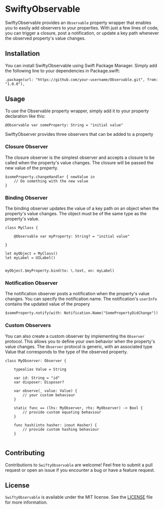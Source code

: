 # SwiftyObservable

SwiftyObservable provides an `Observable` property wrapper that enables you to easily add observers to your properties. With just a few lines of code, you can trigger a closure, post a notification, or update a key path whenever the observed property's value changes.

## Installation

You can install SwiftyObservable using Swift Package Manager. Simply add the following line to your dependencies in Package.swift:

```
.package(url: "https://github.com/your-username/Observable.git", from: "1.0.0"),
```

## Usage

To use the Observable property wrapper, simply add it to your property declaration like this:

```
@Observable var someProperty: String = "initial value"
```

SwiftyObserver provides three observers that can be added to a property

### Closure Observer

The closure observer is the simplest observer and accepts a closure to be called when the property's value changes. The closure will be passed the new value of the property.

```
$someProperty.changeHandler { newValue in
    // Do something with the new value
}
```

### Binding Observer

The binding observer updates the value of a key path on an object when the property's value changes. The object must be of the same type as the property's value.

```
class MyClass {

    @Observable var myProperty: String? = "initial value"
    
}

let myObject = MyClass()
let myLabel = UILabel()


myObject.$myProperty.bind(to: \.text, on: myLabel)
```

### Notification Observer

The notification observer posts a notification when the property's value changes. You can specify the notification name. The notification's `userInfo` contains the updated value of the propery

```
$someProperty.notify(with: Notification.Name("SomePropertyDidChange"))
```

### Custom Observers

You can also create a custom observer by implementing the `Observer` protocol. This allows you to define your own behavior when the property's value changes. The `Observer` protocol is generic, with an associated type Value that corresponds to the type of the observed property.

```
class MyObserver: Observer {

    typealias Value = String

    var id: String = "id"
    var disposer: Disposer?
    
    var observe(_ value: Value) {
        // your custom behaviour
    }
    
    static func == (lhs: MyObserver, rhs: MyObserver) -> Bool {
        // provide custom equating behaviour
    }
        
    func hash(into hasher: inout Hasher) {
        // provide custom hashing behaviour
    }
    
```

## Contributing

Contributions to `SwiftyObservable` are welcome! Feel free to submit a pull request or open an issue if you encounter a bug or have a feature request.

## License

`SwiftyObservable` is available under the MIT license. See the [LICENSE](LICENSE) file for more information.


